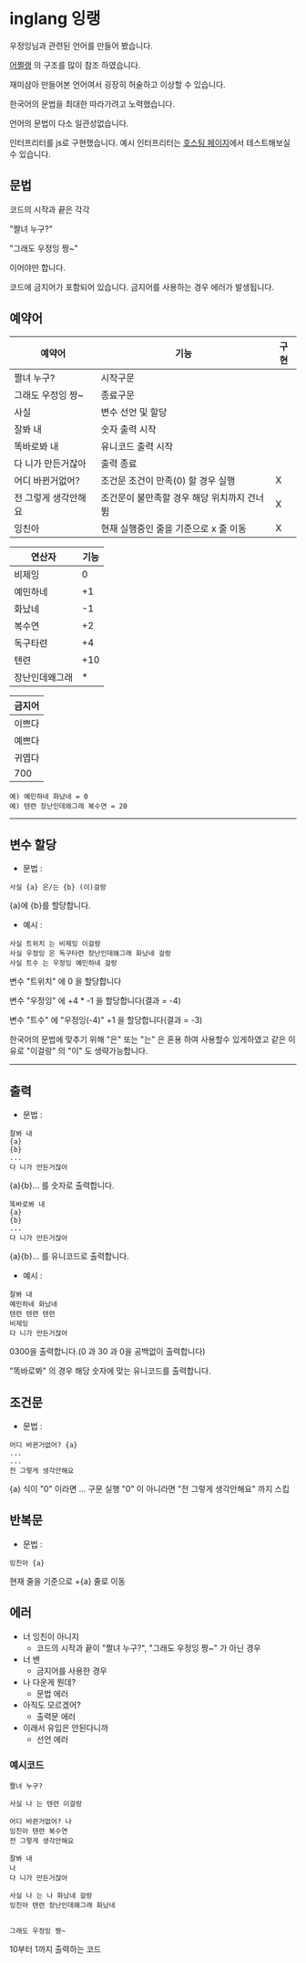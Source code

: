 # inglang 잉랭

우정잉님과 관련된 언어를 만들어 봤습니다.

[어쩔랭](https://github.com/assertive-lang/asserlang) 의 구조를 많이 참조 하였습니다.

재미삼아 만들어본 언어여서 굉장히 허술하고 이상할 수 있습니다.

한국어의 문법을 최대한 따라가려고 노력했습니다.

언어의 문법이 다소 일관성없습니다.

인터프리터를 js로 구현했습니다. 예시 인터프리터는 [호스팅 페이지](https://inglang.github.io/inglang/nodejs/view/index.html)에서 테스트해보실 수 있습니다.

## 문법

코드의 시작과 끝은 각각

"짤녀 누구?"

"그래도 우정잉 짱~"

이어야만 합니다.

코드에 금지어가 포함되어 있습니다. 금지어를 사용하는 경우 에러가 발생됩니다.

## 예약어

| 예약어 | 기능 | 구현 |
|--|--|--|
| 짤녀 누구? | 시작구문 |
| 그래도 우정잉 짱~ | 종료구문 |
| 사실 | 변수 선언 및 할당 |
| 잘봐 내 | 숫자 출력 시작 |
| 똑바로봐 내 | 유니코드 출력 시작 |
| 다 니가 만든거잖아 | 출력 종료 |
| 어디 바뀐거없어? | 조건문 조건이 만족(0) 할 경우 실행 | X |
| 전 그렇게 생각안해요 | 조건문이 불만족할 경우 해당 위치까지 건너뜀 | X |
| 잉친아 | 현재 실행중인 줄을 기준으로 x 줄 이동 | X |

| 연산자 | 기능 |
|--|--|
| 비제잉 | 0 |
| 예민하네 | +1 |
| 화났네 | -1 |
| 복수연 | +2 |
| 독구타련 | +4 |
| 텐련 | +10 |
| 장난인데왜그래 | * |

| 금지어 |
|--|
| 이쁘다 |
| 예쁘다 |
| 귀엽다 |
| 700 |

```text
예) 예민하네 화났네 = 0
예) 텐련 장난인데왜그래 복수연 = 20
```

----

## 변수 할당

- 문법 :

```text
사실 {a} 은/는 {b} (이)걸랑
```

{a}에 {b}를 할당합니다.

- 예시 :

```text
사실 트위치 는 비제잉 이걸랑
사실 우정잉 은 독구타련 장난인데왜그래 화났네 걸랑
사실 트수 는 우정잉 예민하네 걸랑
```

변수 "트위치" 에 0 을 할당합니다

변수 "우정잉" 에 +4 * -1 을 할당합니다(결과 = -4)

변수 "트수" 에 "우정잉(-4)" +1 을 할당합니다(결과 = -3)

한국어의 문법에 맞추기 위해 "은" 또는 "는" 은 혼용 하여 사용할수 있게하였고
같은 이유로 "이걸랑" 의 "이" 도 생략가능합니다.

----

## 출력

- 문법 :

```text
잘봐 내
{a}
{b}
...
다 니가 만든거잖아
```

{a}{b}... 를 숫자로 출력합니다.

```text
똑바로봐 내
{a}
{b}
...
다 니가 만든거잖아
```

{a}{b}... 를 유니코드로 출력합니다.

- 예시 :

```text
잘봐 내
예민하네 화났네
텐련 텐련 텐련
비제잉
다 니가 만든거잖아
```

0300을 출력합니다.(0 과 30 과 0을 공백없이 출력합니다)

"똑바로봐" 의 경우 해당 숫자에 맞는 유니코드를 출력합니다.

## 조건문

- 문법 :

```text
어디 바뀐거없어? {a}
...
...
전 그렇게 생각안해요
```

{a} 식이 "0" 이라면 ... 구문 실행 "0" 이 아니라면 "전 그렇게 생각안해요" 까지 스킵

## 반복문

- 문법 :

```text
잉친아 {a}
```

현재 줄을 기준으로 +{a} 줄로 이동

## 에러

- 너 잉친이 아니지
  - 코드의 시작과 끝이 "짤녀 누구?", "그래도 우정잉 짱~" 가 아닌 경우
- 너 밴
  - 금지어를 사용한 경우
- 나 다운게 뭔데?
  - 문법 에러
- 아직도 모르겠어?
  - 출력문 에러
- 이래서 유입은 안된다니까
  - 선언 에러

### 예시코드

```text
짤녀 누구?

사실 나 는 텐련 이걸랑

어디 바뀐거없어? 나
잉친아 텐련 복수연
전 그렇게 생각안해요

잘봐 내
나
다 니가 만든거잖아

사실 나 는 나 화났네 걸랑
잉친아 텐련 장난인데왜그래 화났네


그래도 우정잉 짱~
```

10부터 1까지 출력하는 코드
